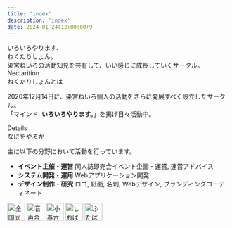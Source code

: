 ```yaml
---
title: 'index'
description: 'index'
date: 2024-01-24T12:00:00+9
---
```


<div class="homeHero">
  <div class="homeHero_brand">
    <div class="homeHero_brand_subTitle">いろいろやります、</div>
    <div class="homeHero_brand_title">ねくたりしょん。</div>
    <div class="homeHero_brand_description">
      染宮ねいろの活動知見を共有して、いい感じに成長していくサークル。
    </div>
  </div>
</div>

<div class="homeStyle">
  <div class="sectionHeader">
    <div class="sectionHeader_title">Nectarition</div>
    <div class="sectionHeader_subTitle">ねくたりしょんとは</div>
  </div>
  <p>
    2020年12月14日に、染宮ねいろ個人の活動をさらに発展すべく設立したサークル。<br />
    「マインド: <b>いろいろやります。</b>」を掲げ日々活動中。
  </p>

  <div class="sectionHeader">
    <div class="sectionHeader_title">Details</div>
    <div class="sectionHeader_subTitle">なにをやるか</div>
  </div>
  <p>主に以下の分野において活動を行っています。</p>
  <ul>
    <li><b>イベント主催・運営</b> 同人誌即売会イベント企画・運営, 運営アドバイス</li>
    <li><b>システム開発・運用</b> Webアプリケーション開発</li>
    <li><b>デザイン制作・研究</b> ロゴ, 紙面, 名刺, Webデザイン, ブランディングコーディネート</li>
  </ul>
</div>

<a href="https://sokubaikairenrakukai.com/" target="_blank"><img src="/assets/banners/jdmn.png" style="height: 40px" alt="全国同人誌即売会連絡会"></a>
<a href="https://vo.nrsy.jp" target="_blank"><img src="https://vo.nrsy.jp/banner.png" style="height: 40px" alt="音声合成系イベント開催情報まとめサイト"></a>
<a href="https://kohatabe.jp" target="_blank"><img src="https://kohatabe.jp/banner.png" style="height: 40px" alt="小春六花はヨーグルトが食べたい"></a>
<a href="https://shiokazehs.jp" target="_blank"><img src="https://shiokazehs.jp/banner.png" style="height: 40px" alt="しおばな祭"></a>
<a href="https://futabastep.net" target="_blank"><img src="https://futabastep.net/banner.png" style="height: 40px" alt="ふたばすてっぷ"></a> 
